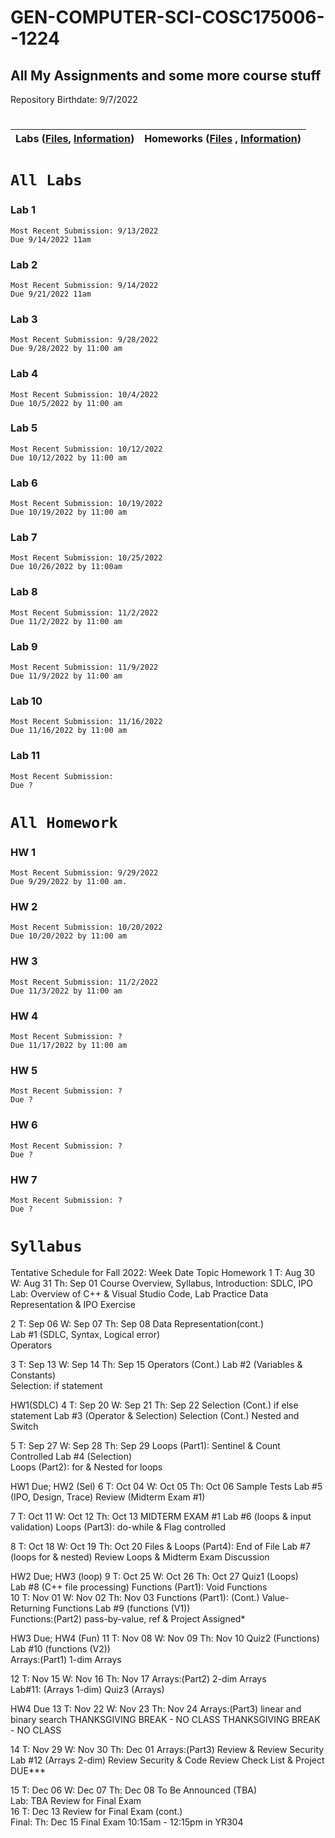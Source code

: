 # GEN-COMPUTER-SCI-COSC175006--1224
## All My Assignments and some more course stuff
Repository Birthdate: 9/7/2022


#
| Labs ([Files](https://github.com/Bab-exe/GEN-COMPUTER-SCI-COSC175006--1224/tree/Assignments/Labs), [Information](https://github.com/Bab-exe/GEN-COMPUTER-SCI-COSC175006--1224/blob/Assignments/ReadME.md#all-labs)) | Homeworks ([Files](https://github.com/Bab-exe/GEN-COMPUTER-SCI-COSC175006--1224/tree/Assignments/Homeworks) , [Information](https://github.com/Bab-exe/GEN-COMPUTER-SCI-COSC175006--1224/blob/Assignments/ReadME.md#all-homework)) 
| - | - |


# **`All Labs`**
### Lab 1
    Most Recent Submission: 9/13/2022 
    Due 9/14/2022 11am
 ### Lab 2
    Most Recent Submission: 9/14/2022 
    Due 9/21/2022 11am
 ### Lab 3
    Most Recent Submission: 9/28/2022
    Due 9/28/2022 by 11:00 am
 ### Lab 4
    Most Recent Submission: 10/4/2022
    Due 10/5/2022 by 11:00 am
 ### Lab 5 
    Most Recent Submission: 10/12/2022
    Due 10/12/2022 by 11:00 am
 ### Lab 6 
    Most Recent Submission: 10/19/2022
    Due 10/19/2022 by 11:00 am
### Lab 7 
    Most Recent Submission: 10/25/2022
    Due 10/26/2022 by 11:00am
### Lab 8
    Most Recent Submission: 11/2/2022
    Due 11/2/2022 by 11:00 am
### Lab 9
    Most Recent Submission: 11/9/2022
    Due 11/9/2022 by 11:00 am
### Lab 10
    Most Recent Submission: 11/16/2022
    Due 11/16/2022 by 11:00 am
### Lab 11
    Most Recent Submission:
    Due ?

# **`All Homework`**
### HW 1
    Most Recent Submission: 9/29/2022
    Due 9/29/2022 by 11:00 am.
### HW 2
    Most Recent Submission: 10/20/2022
    Due 10/20/2022 by 11:00 am
### HW 3 
    Most Recent Submission: 11/2/2022
    Due 11/3/2022 by 11:00 am
### HW 4 
    Most Recent Submission: ? 
    Due 11/17/2022 by 11:00 am 
### HW 5
    Most Recent Submission: ? 
    Due ? 
### HW 6
    Most Recent Submission: ? 
    Due ?
### HW 7
    Most Recent Submission: ? 
    Due ?


# **`Syllabus`**
Tentative Schedule for Fall 2022:
Week       	Date	Topic	Homework
1	T:   Aug 30
W:  Aug 31 
Th: Sep 01	Course Overview, Syllabus, Introduction: SDLC, IPO   
Lab: Overview of C++ & Visual Studio Code, Lab Practice 
Data Representation & IPO Exercise  	


2	T:   Sep 06
W:  Sep 07
Th: Sep 08	Data Representation(cont.)  
Lab #1 (SDLC, Syntax, Logical error)  
Operators  	


3	T:   Sep 13 
W:  Sep 14 
Th: Sep 15	Operators (Cont.)
Lab #2 (Variables & Constants)  
Selection: if statement  	

HW1(SDLC)
4	T:   Sep 20 
W:  Sep 21
Th: Sep 22	Selection (Cont.) if else statement 
Lab #3 (Operator & Selection)
Selection (Cont.) Nested and Switch  	


5	T:   Sep 27 
W:  Sep 28
Th: Sep 29	Loops (Part1): Sentinel & Count Controlled
Lab #4 (Selection)  
Loops (Part2): for & Nested for loops	

HW1 Due; HW2 (Sel)
6	T:   Oct 04
W:  Oct 05
Th: Oct 06	Sample Tests
Lab #5 (IPO, Design, Trace) 
Review (Midterm Exam #1)	


7	T:    Oct 11
W:   Oct 12 
Th:  Oct 13	MIDTERM EXAM #1 
Lab #6 (loops & input validation)
Loops (Part3): do-while & Flag controlled	


8	T:    Oct 18 
W:   Oct 19
Th:  Oct 20	Files & Loops (Part4): End of File
Lab #7 (loops for & nested)
Review Loops & Midterm Exam Discussion	

HW2 Due; HW3 (loop)
9	T:    Oct 25 
W:   Oct 26 
Th:  Oct 27	Quiz1 (Loops)  
Lab #8 (C++ file processing) 
Functions (Part1): Void Functions	
10	T:    Nov 01
W:   Nov 02
Th:  Nov 03	Functions (Part1): (Cont.) Value-Returning Functions 
Lab #9 (functions (V1))  
Functions:(Part2) pass-by-value, ref & Project Assigned*	

HW3 Due; HW4 (Fun)
11	T:    Nov 08
W:   Nov 09
Th:  Nov 10	Quiz2 (Functions)  
Lab #10 (functions (V2))  
Arrays:(Part1) 1-dim Arrays	

12	T:    Nov 15
W:   Nov 16 
Th:  Nov 17	Arrays:(Part2) 2-dim Arrays   
Lab#11: (Arrays 1-dim) 
Quiz3 (Arrays)	

HW4 Due
13	T:    Nov 22 
W:   Nov 23
Th:  Nov 24	Arrays:(Part3) linear and binary search
THANKSGIVING BREAK - NO CLASS
THANKSGIVING BREAK - NO CLASS	


14	T:   Nov 29
W:  Nov 30
Th: Dec 01	Arrays:(Part3) Review & Review Security  
Lab #12 (Arrays 2-dim) 
Review Security & Code Review Check List & Project DUE***	

15
	T:   Dec 06
W:  Dec 07
Th: Dec 08 	To Be Announced (TBA)  
Lab: TBA 
Review for Final Exam	
16	T:   Dec 13	Review for Final Exam (cont.)	
Final:	Th: Dec 15	Final Exam 10:15am - 12:15pm in YR304	










